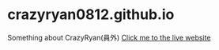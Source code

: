 # crazyryan0812.github.io
Something about CrazyRyan(員外)
[Click me to the live website](https://crazyryan0812.github.io)